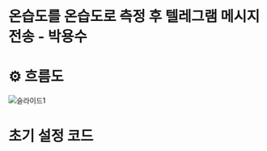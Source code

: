 # 온습도를 온습도로 측정 후 텔레그램 메시지 전송 - 박용수


# ⚙️ 흐름도
![슬라이드1](https://github.com/smart-daepa/raspberry-pi/assets/87405853/1d607f6a-7b1d-4469-8b5c-a3b988461efe)

# 초기 설정 코드
